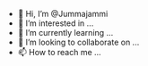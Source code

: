 - 👋 Hi, I’m @Jummajammi
- 👀 I’m interested in ...
- 🌱 I’m currently learning ...
- 💞️ I’m looking to collaborate on ...
- 📫 How to reach me ...

<!---
Jummajammi/Jummajammi is a ✨ special ✨ repository because its `README.md` (this file) appears on your GitHub profile.
You can click the Preview link to take a look at your changes.
--->
